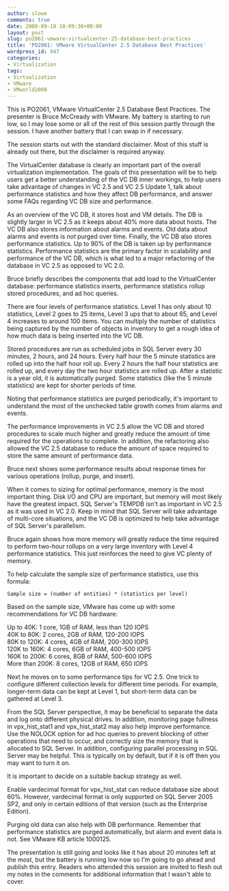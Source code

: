 ```yaml
---
author: slowe
comments: true
date: 2008-09-18 18:09:30+00:00
layout: post
slug: po2061-vmware-virtualcenter-25-database-best-practices
title: 'PO2061: VMware VirtualCenter 2.5 Database Best Practices'
wordpress_id: 947
categories:
- Virtualization
tags:
- Virtualization
- VMware
- VMworld2008
---
```


This is PO2061, VMware VirtualCenter 2.5 Database Best Practices. The presenter is Bruce McCready with VMware. My battery is starting to run low, so I may lose some or all of the rest of this session partly through the session. I have another battery that I can swap in if necessary.

The session starts out with the standard disclaimer. Most of this stuff is already out there, but the disclaimer is required anyway.

The VirtualCenter database is clearly an important part of the overall virtualization implementation. The goals of this presentation will be to help users get a better understanding of the VC DB inner workings, to help users take advantage of changes in VC 2.5 and VC 2.5 Update 1, talk about performance statistics and how they affect DB performance, and answer some FAQs regarding VC DB size and performance.

As an overview of the VC DB, it stores host and VM details. The DB is slightly larger in VC 2.5 as it keeps about 40% more data about hosts. The VC DB also stores information about alarms and events. Old data about alarms and events is _not_ purged over time. Finally, the VC DB also stores performance statistics. Up to 90% of the DB is taken up by performance statistics. Performance statistics are the primary factor in scalability and performance of the VC DB, which is what led to a major refactoring of the database in VC 2.5 as opposed to VC 2.0.

Bruce briefly describes the components that add load to the VirtualCenter database: performance statistics inserts, performance statistics rollup stored procedures, and ad hoc queries.

There are four levels of performance statistics. Level 1 has only about 10 statistics, Level 2 goes to 25 items, Level 3 ups that to about 65, and Level 4 increases to around 100 items. You can multiply the number of statistics being captured by the number of objects in inventory to get a rough idea of how much data is being inserted into the VC DB.

Stored procedures are run as scheduled jobs in SQL Server every 30 minutes, 2 hours, and 24 hours. Every half hour the 5 minute statistics are rolled up into the half hour roll up. Every 2 hours the half hour statistics are rolled up, and every day the two hour statistics are rolled up. After a statistic is a year old, it is automatically purged. Some statistics (like the 5 minute statistics) are kept for shorter periods of time.

Noting that performance statistics are purged periodically, it's important to understand the most of the unchecked table growth comes from alarms and events.

The performance improvements in VC 2.5 allow the VC DB and stored procedures to scale much higher and greatly reduce the amount of time required for the operations to complete. In addition, the refactoring also allowed the VC 2.5 database to reduce the amount of space required to store the same amount of performance data.

Bruce next shows some performance results about response times for various operations (rollup, purge, and insert).

When it comes to sizing for optimal performance, memory is the most important thing. Disk I/O and CPU are important, but memory will most likely have the greatest impact. SQL Server's TEMPDB isn't as important in VC 2.5 as it was used in VC 2.0. Keep in mind that SQL Server will take advantage of multi-core situations, and the VC DB is optimized to help take advantage of SQL Server's parallelism.

Bruce again shows how more memory will greatly reduce the time required to perform two-hour rollups on a very large inventory with Level 4 performance statistics. This just reinforces the need to give VC plenty of memory.

To help calculate the sample size of performance statistics, use this formula:

	Sample size = (number of entities) * (statistics per level)

Based on the sample size, VMware has come up with some recommendations for VC DB hardware:

Up to 40K: 1 core, 1GB of RAM, less than 120 IOPS  
40K to 80K: 2 cores, 2GB of RAM, 120-200 IOPS  
80K to 120K: 4 cores, 4GB of RAM, 200-300 IOPS  
120K to 160K: 4 cores, 6GB of RAM, 400-500 IOPS  
160K to 200K: 6 cores, 8GB of RAM, 500-600 IOPS  
More than 200K: 8 cores, 12GB of RAM, 650 IOPS

Next he moves on to some performance tips for VC 2.5. One trick to configure different collection levels for different time periods. For example, longer-term data can be kept at Level 1, but short-term data can be gathered at Level 3.

From the SQL Server perspective, it may be beneficial to separate the data and log onto different physical drives. In addition, monitoring page fullness in vpx_hist_stat1 and vpx_hist_stat2 may also help improve performance. Use the NOLOCK option for ad hoc queries to prevent blocking of other operations that need to occur, and correctly size the memory that is allocated to SQL Server. In addition, configuring parallel processing in SQL Server may be helpful. This is typically on by default, but if it is off then you may want to turn it on.

It is important to decide on a suitable backup strategy as well.

Enable vardecimal format for vpx_hist_stat can reduce database size about 60%. However, vardecimal format is only supported on SQL Server 2005 SP2, and only in certain editions of that version (such as the Enterprise Edition).

Purging old data can also help with DB performance. Remember that performance statistics are purged automatically, but alarm and event data is not. See VMware KB article 1000125.

The presentation is still going and looks like it has about 20 minutes left at the most, but the battery is running low now so I'm going to go ahead and publish this entry. Readers who attended this session are invited to flesh out my notes in the comments for additional information that I wasn't able to cover.
